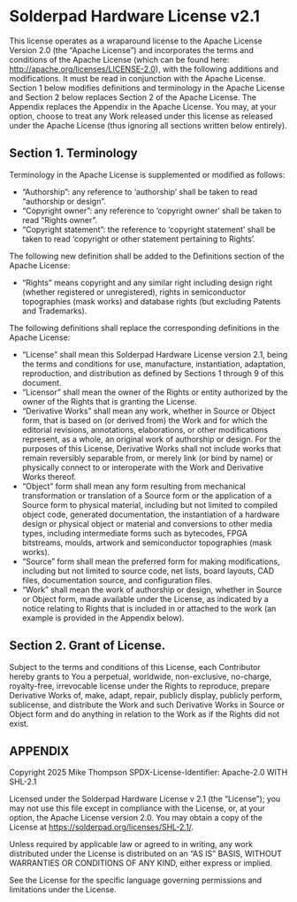 # Solderpad Hardware License v2.1
This license operates as a wraparound license to the Apache License Version 2.0 (the “Apache License”)
and incorporates the terms and conditions of the Apache License (which can be found here: http://apache.org/licenses/LICENSE-2.0),
with the following additions and modifications.
It must be read in conjunction with the Apache License.
Section 1 below modifies definitions and terminology in the Apache License and
Section 2 below replaces Section 2 of the Apache License.
The Appendix replaces the Appendix in the Apache License.
You may, at your option, choose to treat any Work released under this license as released under the Apache License
(thus ignoring all sections written below entirely).

## Section 1. Terminology
Terminology in the Apache License is supplemented or modified as follows:
- “Authorship”: any reference to ‘authorship’ shall be taken to read “authorship or design”.
- “Copyright owner”: any reference to ‘copyright owner’ shall be taken to read “Rights owner”.
- “Copyright statement”: the reference to ‘copyright statement’ shall be taken to read ‘copyright or other statement pertaining to Rights’.

The following new definition shall be added to the Definitions section of the Apache License:
- “Rights” means copyright and any similar right including design right (whether registered or unregistered), rights in semiconductor topographies (mask works) and database rights (but excluding Patents and Trademarks).

The following definitions shall replace the corresponding definitions in the Apache License:
- “License” shall mean this Solderpad Hardware License version 2.1, being the terms and conditions for use, manufacture, instantiation, adaptation, reproduction, and distribution as defined by Sections 1 through 9 of this document.
- “Licensor” shall mean the owner of the Rights or entity authorized by the owner of the Rights that is granting the License.
- “Derivative Works” shall mean any work, whether in Source or Object form, that is based on (or derived from) the Work and for which the editorial revisions, annotations, elaborations, or other modifications represent, as a whole, an original work of authorship or design. For the purposes of this License, Derivative Works shall not include works that remain reversibly separable from, or merely link (or bind by name) or physically connect to or interoperate with the Work and Derivative Works thereof.
- “Object” form shall mean any form resulting from mechanical transformation or translation of a Source form or the application of a Source form to physical material, including but not limited to compiled object code, generated documentation, the instantiation of a hardware design or physical object or material and conversions to other media types, including intermediate forms such as bytecodes, FPGA bitstreams, moulds, artwork and semiconductor topographies (mask works).
- “Source” form shall mean the preferred form for making modifications, including but not limited to source code, net lists, board layouts, CAD files, documentation source, and configuration files.
- “Work” shall mean the work of authorship or design, whether in Source or Object form, made available under the License, as indicated by a notice relating to Rights that is included in or attached to the work (an example is provided in the Appendix below).

## Section 2. Grant of License.
Subject to the terms and conditions of this License,
each Contributor hereby grants to You a perpetual,
worldwide, non-exclusive, no-charge, royalty-free,
irrevocable license under the Rights to reproduce,
prepare Derivative Works of, make, adapt, repair,
publicly display, publicly perform, sublicense,
and distribute the Work and such Derivative Works
in Source or Object form and do anything in relation
to the Work as if the Rights did not exist.

## APPENDIX

Copyright 2025 Mike Thompson
SPDX-License-Identifier: Apache-2.0 WITH SHL-2.1

Licensed under the Solderpad Hardware License v 2.1 (the “License”);
you may not use this file except in compliance with the License, or,
at your option, the Apache License version 2.0.
You may obtain a copy of the License at https://solderpad.org/licenses/SHL-2.1/.

Unless required by applicable law or agreed to in writing,
any work distributed under the License is distributed on an
“AS IS” BASIS, WITHOUT WARRANTIES OR CONDITIONS OF ANY KIND,
either express or implied.

See the License for the specific language governing permissions and limitations under the License.
